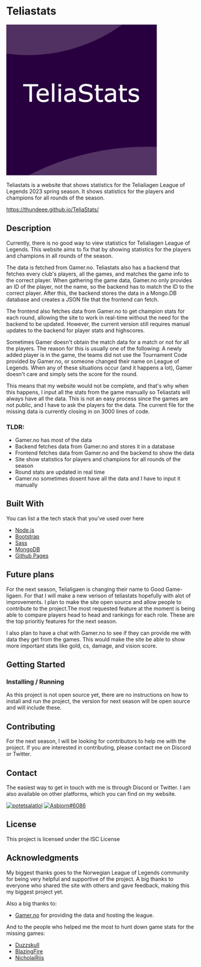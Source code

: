 # Teliastats

![image](./teliaStats.png)

Teliastats is a website that shows statistics for the Telialiagen League of Legends 2023 spring season. It shows statistics for the players and champions for all rounds of the season.

https://thundeee.github.io/TeliaStats/

## Description

Currently, there is no good way to view statistics for Telialiagen League of Legends. This website aims to fix that by showing statistics for the players and champions in all rounds of the season.
 
The data is fetched from Gamer.no. Teliastats also has a backend that fetches every club's players, all the games, and matches the game info to the correct player. When gathering the game data, Gamer.no only provides an ID of the player, not the name, so the backend has to match the ID to the correct player. After this, the backend stores the data in a Mongo.DB database and creates a JSON file that the frontend can fetch.

The frontend also fetches data from Gamer.no to get champion stats for each round, allowing the site to work in real-time without the need for the backend to be updated. However, the current version still requires manual updates to the backend for player stats and highscores.

Sometimes Gamer doesn't obtain the match data for a match or not for all the players. The reason for this is usually one of the following: A newly added player is in the game, the teams did not use the Tournament Code provided by Gamer.no, or someone changed their name on League of Legends. When any of these situations occur (and it happens a lot), Gamer doesn't care and simply sets the score for the round.

This means that my website would not be complete, and that's why when this happens, I input all the stats from the game manually so Teliastats will always have all the data. This is not an easy process since the games are not public, and I have to ask the players for the data. The current file for the missing data is currently closing in on 3000 lines of code.



### TLDR:
- Gamer.no has most of the data
- Backend fetches data from Gamer.no and stores it in a database
- Frontend fetches data from Gamer.no and the backend to show the data
- Site show statistics for players and champions for all rounds of the season
- Round stats are updated in real time
- Gamer.no sometimes dosent have all the data and I have to input it manually


## Built With

You can list a the tech stack that you've used over here

- [Node.js](https://nodejs.org/en/)
- [Bootstrap](https://getbootstrap.com)
- [Sass](https://sass-lang.com/)
- [MongoDB](https://www.mongodb.com/)
- [Github Pages](https://pages.github.com)


## Future plans

For the next season, Telialigaen is changing their name to Good Game-ligaen. For that I will make a new verison of teliastats hopefully with alot of improvements. I plan to make the site open source and allow people to contribute to the project.The most requested feature at the moment is being able to compare players head to head and rankings for each role. These are the top prioritiy features for the next season.

I also plan to have a chat with Gamer.no to see if they can provide me with data they get from the games. This would make the site be able to show more important stats like gold, cs, damage, and vision score.



## Getting Started

### Installing / Running

As this project is not open source yet, there are no instructions on how to install and run the project, the version for next season will be open source and will include these.


## Contributing

For the next season, I will be looking for contributors to help me with the project. If you are interested in contributing, please contact me on Discord or Twitter.

## Contact

The easiest way to get in touch with me is through Discord or Twitter. I am also available on other platforms, which you can find on my website.


<a href="https://twitter.com/potetsalatlol" target="blank"><img src="https://raw.githubusercontent.com/rahuldkjain/github-profile-readme-generator/master/src/images/icons/Social/twitter.svg" alt="potetsalatlol" height="40" width="40" /></a>
<a href="https://discord.com/users/183978195551387649" target="blank"><img src="https://raw.githubusercontent.com/rahuldkjain/github-profile-readme-generator/master/src/images/icons/Social/discord.svg" alt="Asbjorn#6086" height="40" width="40" /></a>

## License

This project is licensed under the ISC License  


## Acknowledgments

My biggest thanks goes to the Norwegian League of Legends community for being very helpful and supportive of the project. A big thanks to everyone who shared the site with others and gave feedback, making this my biggest project yet.


Also a big thanks to:
- [Gamer.no](https://www.gamer.no/) for providing the data and hosting the league.

And to the people who helped me the most to hunt down game stats for the missing games:
- [Duzzskull](https://twitter.com/duzzskull)
- [BlazingFire](https://twitter.com/blazingfire_lol)
- [NicholaiRiis](https://twitter.com/nicholairiis)

